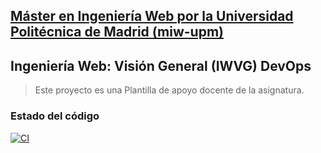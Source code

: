 ## [Máster en Ingeniería Web por la Universidad Politécnica de Madrid (miw-upm)](http://miw.etsisi.upm.es)
## Ingeniería Web: Visión General (IWVG) DevOps
> Este proyecto es una Plantilla de apoyo docente de la asignatura.


### Estado del código
[![CI](https://github.com/abvsba/iwvg-devops-cheng-jiaan1/actions/workflows/ci.yml/badge.svg?branch=develop)](https://github.com/abvsba/iwvg-devops-cheng-jiaan1/actions/workflows/ci.yml)
